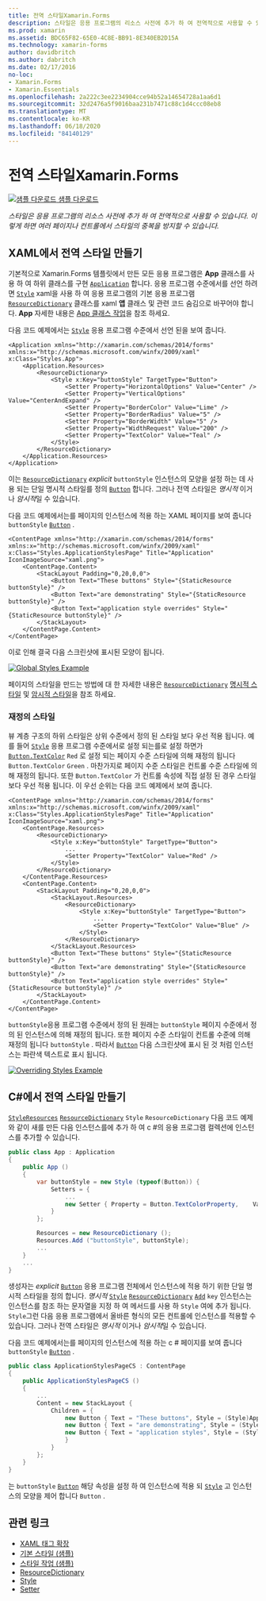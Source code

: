 ```yaml
---
title: 전역 스타일Xamarin.Forms
description: 스타일은 응용 프로그램의 리소스 사전에 추가 하 여 전역적으로 사용할 수 있습니다. 이렇게 하면 여러 페이지나 컨트롤에서 스타일의 중복을 방지할 수 있습니다.
ms.prod: xamarin
ms.assetid: BDC65F82-65E0-4C8E-BB91-8E340EB2D15A
ms.technology: xamarin-forms
author: davidbritch
ms.author: dabritch
ms.date: 02/17/2016
no-loc:
- Xamarin.Forms
- Xamarin.Essentials
ms.openlocfilehash: 2a222c3ee2234904cce94b52a14654728a1aa6d1
ms.sourcegitcommit: 32d2476a5f9016baa231b7471c88c1d4ccc08eb8
ms.translationtype: MT
ms.contentlocale: ko-KR
ms.lasthandoff: 06/18/2020
ms.locfileid: "84140129"
---
```

# <a name="global-styles-in-xamarinforms"></a>전역 스타일Xamarin.Forms

[![샘플 다운로드](~/media/shared/download.png) 샘플 다운로드](https://docs.microsoft.com/samples/xamarin/xamarin-forms-samples/userinterface-styles-basicstyles)

_스타일은 응용 프로그램의 리소스 사전에 추가 하 여 전역적으로 사용할 수 있습니다. 이렇게 하면 여러 페이지나 컨트롤에서 스타일의 중복을 방지할 수 있습니다._

## <a name="create-a-global-style-in-xaml"></a>XAML에서 전역 스타일 만들기

기본적으로 Xamarin.Forms 템플릿에서 만든 모든 응용 프로그램은 **App** 클래스를 사용 하 여 하위 클래스를 구현 [`Application`](xref:Xamarin.Forms.Application) 합니다. 응용 프로그램 수준에서를 선언 하려면 [`Style`](xref:Xamarin.Forms.Style) xaml을 사용 하 여 응용 프로그램의 기본 응용 프로그램 [`ResourceDictionary`](xref:Xamarin.Forms.ResourceDictionary) 클래스를 xaml **앱** 클래스 및 관련 코드 숨김으로 바꾸어야 합니다. **App** 자세한 내용은 [App 클래스 작업](~/xamarin-forms/app-fundamentals/application-class.md)을 참조 하세요.

다음 코드 예제에서는 [`Style`](xref:Xamarin.Forms.Style) 응용 프로그램 수준에서 선언 된을 보여 줍니다.

```xaml
<Application xmlns="http://xamarin.com/schemas/2014/forms" xmlns:x="http://schemas.microsoft.com/winfx/2009/xaml" x:Class="Styles.App">
    <Application.Resources>
        <ResourceDictionary>
            <Style x:Key="buttonStyle" TargetType="Button">
                <Setter Property="HorizontalOptions" Value="Center" />
                <Setter Property="VerticalOptions" Value="CenterAndExpand" />
                <Setter Property="BorderColor" Value="Lime" />
                <Setter Property="BorderRadius" Value="5" />
                <Setter Property="BorderWidth" Value="5" />
                <Setter Property="WidthRequest" Value="200" />
                <Setter Property="TextColor" Value="Teal" />
            </Style>
        </ResourceDictionary>
    </Application.Resources>
</Application>
```

이는 [`ResourceDictionary`](xref:Xamarin.Forms.ResourceDictionary) *explicit* `buttonStyle` 인스턴스의 모양을 설정 하는 데 사용 되는 단일 명시적 스타일를 정의 [`Button`](xref:Xamarin.Forms.Button) 합니다. 그러나 전역 스타일은 *명시적* 이거나 *암시적*일 수 있습니다.

다음 코드 예제에서는를 페이지의 인스턴스에 적용 하는 XAML 페이지를 보여 줍니다 `buttonStyle` [`Button`](xref:Xamarin.Forms.Button) .

```xaml
<ContentPage xmlns="http://xamarin.com/schemas/2014/forms" xmlns:x="http://schemas.microsoft.com/winfx/2009/xaml" x:Class="Styles.ApplicationStylesPage" Title="Application" IconImageSource="xaml.png">
    <ContentPage.Content>
        <StackLayout Padding="0,20,0,0">
            <Button Text="These buttons" Style="{StaticResource buttonStyle}" />
            <Button Text="are demonstrating" Style="{StaticResource buttonStyle}" />
            <Button Text="application style overrides" Style="{StaticResource buttonStyle}" />
        </StackLayout>
    </ContentPage.Content>
</ContentPage>
```

이로 인해 결국 다음 스크린샷에 표시된 모양이 됩니다.

[![](application-images/application-styles-1.png "Global Styles Example")](application-images/application-styles-1-large.png#lightbox "Global Styles Example")

페이지의 스타일을 만드는 방법에 대 한 자세한 내용은 [`ResourceDictionary`](xref:Xamarin.Forms.ResourceDictionary) [명시적 스타일](~/xamarin-forms/user-interface/styles/explicit.md) 및 [암시적 스타일](~/xamarin-forms/user-interface/styles/implicit.md)을 참조 하세요.

### <a name="override-styles"></a>재정의 스타일

뷰 계층 구조의 하위 스타일은 상위 수준에서 정의 된 스타일 보다 우선 적용 됩니다. 예를 들어 [`Style`](xref:Xamarin.Forms.Style) 응용 프로그램 수준에서로 설정 되는를로 설정 하면가 [`Button.TextColor`](xref:Xamarin.Forms.Button.TextColor) `Red` 로 설정 되는 페이지 수준 스타일에 의해 재정의 됩니다 `Button.TextColor` `Green` . 마찬가지로 페이지 수준 스타일은 컨트롤 수준 스타일에 의해 재정의 됩니다. 또한 `Button.TextColor` 가 컨트롤 속성에 직접 설정 된 경우 스타일 보다 우선 적용 됩니다. 이 우선 순위는 다음 코드 예제에서 보여 줍니다.

```xaml
<ContentPage xmlns="http://xamarin.com/schemas/2014/forms" xmlns:x="http://schemas.microsoft.com/winfx/2009/xaml" x:Class="Styles.ApplicationStylesPage" Title="Application" IconImageSource="xaml.png">
    <ContentPage.Resources>
        <ResourceDictionary>
            <Style x:Key="buttonStyle" TargetType="Button">
                ...
                <Setter Property="TextColor" Value="Red" />
            </Style>
        </ResourceDictionary>
    </ContentPage.Resources>
    <ContentPage.Content>
        <StackLayout Padding="0,20,0,0">
            <StackLayout.Resources>
                <ResourceDictionary>
                    <Style x:Key="buttonStyle" TargetType="Button">
                        ...
                        <Setter Property="TextColor" Value="Blue" />
                    </Style>
                </ResourceDictionary>
            </StackLayout.Resources>
            <Button Text="These buttons" Style="{StaticResource buttonStyle}" />
            <Button Text="are demonstrating" Style="{StaticResource buttonStyle}" />
            <Button Text="application style overrides" Style="{StaticResource buttonStyle}" />
        </StackLayout>
    </ContentPage.Content>
</ContentPage>
```

`buttonStyle`응용 프로그램 수준에서 정의 된 원래는 `buttonStyle` 페이지 수준에서 정의 된 인스턴스에 의해 재정의 됩니다. 또한 페이지 수준 스타일이 컨트롤 수준에 의해 재정의 됩니다 `buttonStyle` . 따라서 [`Button`](xref:Xamarin.Forms.Button) 다음 스크린샷에 표시 된 것 처럼 인스턴스는 파란색 텍스트로 표시 됩니다.

[![](application-images/application-styles-2.png "Overriding Styles Example")](application-images/application-styles-2-large.png#lightbox "Overriding Styles Example")

## <a name="create-a-global-style-in-c35"></a>C&#35;에서 전역 스타일 만들기

[`Style`](xref:Xamarin.Forms.Style)[`Resources`](xref:Xamarin.Forms.VisualElement.Resources) [`ResourceDictionary`](xref:Xamarin.Forms.ResourceDictionary) `Style` `ResourceDictionary` 다음 코드 예제와 같이 새를 만든 다음 인스턴스를에 추가 하 여 c #의 응용 프로그램 컬렉션에 인스턴스를 추가할 수 있습니다.

```csharp
public class App : Application
{
    public App ()
    {
        var buttonStyle = new Style (typeof(Button)) {
            Setters = {
                ...
                new Setter { Property = Button.TextColorProperty,    Value = Color.Teal }
            }
        };

        Resources = new ResourceDictionary ();
        Resources.Add ("buttonStyle", buttonStyle);
        ...
    }
    ...
}
```

생성자는 *explicit* [`Button`](xref:Xamarin.Forms.Button) 응용 프로그램 전체에서 인스턴스에 적용 하기 위한 단일 명시적 스타일을 정의 합니다. *명시적* [`Style`](xref:Xamarin.Forms.Style) [`ResourceDictionary`](xref:Xamarin.Forms.ResourceDictionary) [`Add`](xref:Xamarin.Forms.ResourceDictionary.Add(System.String,System.Object)) `key` 인스턴스는 인스턴스를 참조 하는 문자열을 지정 하 여 메서드를 사용 하 `Style` 여에 추가 됩니다. `Style`그런 다음 응용 프로그램에서 올바른 형식의 모든 컨트롤에 인스턴스를 적용할 수 있습니다. 그러나 전역 스타일은 *명시적* 이거나 *암시적*일 수 있습니다.

다음 코드 예제에서는를 페이지의 인스턴스에 적용 하는 c # 페이지를 보여 줍니다 `buttonStyle` [`Button`](xref:Xamarin.Forms.Button) .

```csharp
public class ApplicationStylesPageCS : ContentPage
{
    public ApplicationStylesPageCS ()
    {
        ...
        Content = new StackLayout {
            Children = {
                new Button { Text = "These buttons", Style = (Style)Application.Current.Resources ["buttonStyle"] },
                new Button { Text = "are demonstrating", Style = (Style)Application.Current.Resources ["buttonStyle"] },
                new Button { Text = "application styles", Style = (Style)Application.Current.Resources ["buttonStyle"]
                }
            }
        };
    }
}
```

는 `buttonStyle` [`Button`](xref:Xamarin.Forms.Button) 해당 속성을 설정 하 여 인스턴스에 적용 되 [`Style`](xref:Xamarin.Forms.NavigableElement.Style) 고 인스턴스의 모양을 제어 합니다 `Button` .

## <a name="related-links"></a>관련 링크

- [XAML 태그 확장](~/xamarin-forms/xaml/xaml-basics/xaml-markup-extensions.md)
- [기본 스타일 (샘플)](https://docs.microsoft.com/samples/xamarin/xamarin-forms-samples/userinterface-styles-basicstyles)
- [스타일 작업 (샘플)](https://docs.microsoft.com/samples/xamarin/xamarin-forms-samples/workingwithstyles)
- [ResourceDictionary](xref:Xamarin.Forms.ResourceDictionary)
- [Style](xref:Xamarin.Forms.Style)
- [Setter](xref:Xamarin.Forms.Setter)
